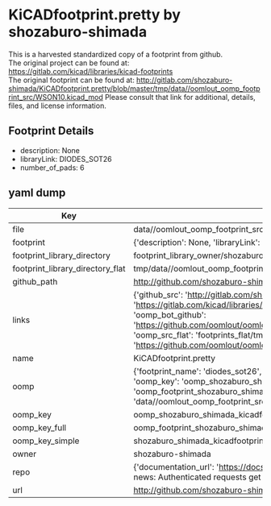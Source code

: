 # KiCADfootprint.pretty by shozaburo-shimada  
This is a harvested standardized copy of a footprint from github.  
The original project can be found at:  
https://gitlab.com/kicad/libraries/kicad-footprints  
The original footprint can be found at:
http://gitlab.com/shozaburo-shimada/KiCADfootprint.pretty/blob/master/tmp/data//oomlout_oomp_footprint_src/WSON10.kicad_mod
Please consult that link for additional, details, files, and license information.  
## Footprint Details
* description: None  
* libraryLink: DIODES_SOT26  
* number_of_pads: 6  
## yaml dump  
| Key | Value |  
| --- | --- |  
| file | data//oomlout_oomp_footprint_src/KiCADfootprint.pretty/DIODES_SOT26.kicad_mod |  
| footprint | {'description': None, 'libraryLink': 'DIODES_SOT26', 'number_of_pads': 6} |  
| footprint_library_directory | footprint_library_owner/shozaburo-shimada_KiCADfootprint.pretty |  
| footprint_library_directory_flat | tmp/data//oomlout_oomp_footprint_src/footprints_flat/shozaburo_shimada_kicadfootprint_diodes_sot26/working |  
| github_path | http://github.com/shozaburo-shimada/KiCADfootprint.pretty/blob/master/tmp/data//oomlout_oomp_footprint_src/DIODES_SOT26.kicad_mod |  
| links | {'github_src': 'http://gitlab.com/shozaburo-shimada/KiCADfootprint.pretty/blob/master/tmp/data//oomlout_oomp_footprint_src/WSON10.kicad_mod', 'github_src_repo': 'https://gitlab.com/kicad/libraries/kicad-footprints', 'oomp_bot': 'tmp/data//oomlout_oomp_footprint_src/footprints/shozaburo_shimada_kicadfootprint_diodes_sot26/working', 'oomp_bot_github': 'https://github.com/oomlout/oomlout_oomp_footprint_bot/tree/main/tmp/data//oomlout_oomp_footprint_src/footprints/shozaburo_shimada_kicadfootprint_diodes_sot26/working', 'oomp_src_flat': 'footprints_flat/tmp/data//oomlout_oomp_footprint_src/footprints_flat/shozaburo_shimada_kicadfootprint_diodes_sot26/working', 'oomp_src_flat_github': 'https://github.com/oomlout/oomlout_oomp_footprint_src/tree/main/tmp/data//oomlout_oomp_footprint_src/footprints_flat/shozaburo_shimada_kicadfootprint_diodes_sot26/working'} |  
| name | KiCADfootprint.pretty |  
| oomp | {'footprint_name': 'diodes_sot26', 'library_name': 'kicadfootprint', 'md5': '446ddf70783041804110403ad0983c22', 'md5_10': '446ddf7078', 'md5_5': '446dd', 'md5_6': '446ddf', 'oomp_key': 'oomp_shozaburo_shimada_kicadfootprint_diodes_sot26', 'oomp_key_extra': 'oomp_footprint_shozaburo_shimada_kicadfootprint_diodes_sot26', 'oomp_key_full': 'oomp_footprint_shozaburo_shimada_kicadfootprint_diodes_sot26_446ddf', 'oomp_key_simple': 'shozaburo_shimada_kicadfootprint_diodes_sot26', 'original_filename': 'data//oomlout_oomp_footprint_src/KiCADfootprint.pretty/DIODES_SOT26.kicad_mod', 'owner_name': 'shozaburo_shimada'} |  
| oomp_key | oomp_shozaburo_shimada_kicadfootprint_diodes_sot26 |  
| oomp_key_full | oomp_footprint_shozaburo_shimada_kicadfootprint_diodes_sot26 |  
| oomp_key_simple | shozaburo_shimada_kicadfootprint_diodes_sot26 |  
| owner | shozaburo-shimada |  
| repo | {'documentation_url': 'https://docs.github.com/rest/overview/resources-in-the-rest-api#rate-limiting', 'message': "API rate limit exceeded for 84.66.142.224. (But here's the good news: Authenticated requests get a higher rate limit. Check out the documentation for more details.)"} |  
| url | http://github.com/shozaburo-shimada/KiCADfootprint.pretty |  


